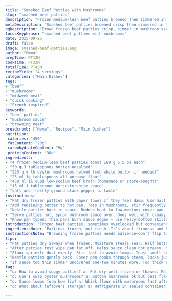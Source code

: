 ```yaml
---
title: "Smashed Beef Patties with Mushrooms"
slug: "smashed-beef-patties"
description: "Frozen medium-lean beef patties browned then simmered in a thick mushroom sauce. Butter used for richness but swap with olive oil if dairy is iffy. Mushrooms sautéed till golden with flour dusted to thicken the broth with reduced-sodium beef stock and Worcestershire for umami. Covered finish cooks through the patties evenly. Great with mashed corn-potatoes and spicy butter, if you want some kick. Timing flexible; rely on browned edges and sauce thickening cues. A classic, tweaked with oyster mushrooms for earthiness. Quick midweek meal, little fuss, big taste."
metaDescription: "Smashed beef patties browned crisp then simmered in thick oyster mushroom sauce with butter or oil skip em dash. Rich, earthy, and quick midweek meal ideas."
ogDescription: "Brown frozen beef patties crisp, simmer in mushroom sauce thickened with flour, butter or oil. Earthy oyster mushrooms. Check juices clear. Ready fast."
focusKeyphrase: "smashed beef patties with mushrooms"
date: 2025-09-25
draft: false
image: smashed-beef-patties.png
author: "Emma"
prepTime: PT12M
cookTime: PT33M
totalTime: PT45M
recipeYield: "4 servings"
categories: ["Main Dishes"]
tags:
- "beef"
- "mushrooms"
- "midweek meal"
- "quick cooking"
- "French-inspired"
keywords:
- "beef patties"
- "mushroom sauce"
- "browning meat"
breadcrumb: ["Home", "Recipes", "Main Dishes"]
nutrition: 
 calories: "450"
 fatContent: "28g"
 carbohydrateContent: "9g"
 proteinContent: "38g"
ingredients:
- "4 frozen medium-lean beef patties about 160 g 5.5 oz each"
- "50 g 3 tablespoons butter unsalted"
- "225 g ½ lb oyster mushrooms halved (sub white button if needed)"
- "25 ml 1½ tablespoons all-purpose flour"
- "450 ml 1¾ cups low-sodium beef broth (homemade or store-bought)"
- "15 ml 1 tablespoon Worcestershire sauce"
- "salt and freshly ground black pepper to taste"
instructions:
- "Pat dry frozen patties with paper towel if they feel damp. Use half the butter 25 g in a heavy nonstick skillet over medium-high heat. Place patties; listen for sizzle. Brown one side till deep mahogany, about 5-6 minutes. Flip carefully, same on the other side. Salt and pepper during cooking. Once well-browned, remove onto plate. Don't overcook here or patties toughen. Wipe pan with paper towel to remove excess fat."
- "Add remaining butter to hot pan. Toss in mushrooms, stir frequently, they’ll loosen moisture then start browning. Around 6 minutes, sprinkle flour evenly, stirring so no lumps; smell toasted flour but don’t burn. Gradually pour beef broth while whisking to avoid clumps. Splash Worcestershire in; sauce should bubble and thicken within 3 minutes. Taste sauce—adjust salt or pepper now."
- "Nestle patties back in sauce. Reduce heat to low-medium; cover pan. End gently cooking for 7-8 minutes. Thickness of patties means internal temp should hit 160 F 71 C or juices run clear; poke with fork to check; no pink juices. Sauce thickened to nice coating stage, not gluey. Remove cover; let simmer 1 extra minute uncovered if sauce not thick enough."
- "Serve patties hot, spoon mushroom sauce over. Goes well with creamy mashed corn-potatoes to cut richness. Add harissa butter or plain butter to mash for extra depth. If mushrooms run scarce, dried porcini soaked briefly rehydrate well or combo with fresh. For no-dairy swap butter with oil but expect missing richness; add a splash of cream or non-dairy milk at end if tolerated."
- "Know pan types: Thin pans burn sauce edges – use heavy-bottom skillet for even heat. Do not stir patties while browning; flipping too soon tears crust. Thicken sauce to nappe consistency coats spoon cleanly; if too thin, cook uncovered few mins longer, too thick add broth splash. Feel free to increase mushrooms for a meatier sauce or add chopped fresh thyme during cooking."
introduction: "Frozen beef patties, sometimes overlooked but convenient. I learned that browning them right, crisp edges before simmer, locks flavor and juices. Mushrooms add juicy texture and earthy aroma—oyster mushrooms especially good here, not the bland button ones. Butter carries flavor but olive oil works if dairy's no-go. That flour sprinkle is a must: not just thickening, it builds a velvety coating you want clinging to the meat. These cook quick, 40 minutes tops but you gauge doneness by color and firmness. I always check the juices instead of timer alone; it saves dry meat disasters. Sauce bubbles thickly before patties rejoin, no lumps, no raw flour taste. Served over creamy corn-infused mashed potatoes with a spicy butter kick—comfort food elevated by simple swaps and cooking smarts."
ingredientsNote: "Patties: frozen, not fresh. It’s about firmness and handling. Thawing creates water; pat dry or seasoning will dilute. Butter is traditional but olive oil or ghee can replace; expect flavor shift and lower creaminess. Mushrooms: oyster bring woody, meaty notes; swapping button mushrooms is fine but less pronounced flavor. Flour needed for thickening; whole wheat flour adds earthiness but watch color - burns quicker. Beef broth preferably low-sodium – high salt makes sauce flat fast. Worcestershire adds tang and depth, no replacement equates to less umami; soy sauce is a backup but salt levels differ. Salt & pepper added during browning, not just at the end—layered seasoning’s key."
instructionsNote: "Browning frozen patties needs patience—don’t flip too soon or crust tears, listen for sizzle and watch edges darken. Half butter first, saves it from burning later. After patties rest, wiping pan prevents scorched bits ruining sauce. Mushroom sauté medium heat: avoid overcrowding pan for even browning; stirring often helps moisture evaporate. Flour sprinkled last clears raw starch away, cook 60 seconds max or risk flour flavor. Pour broth gradually, whisking constantly stops clumps building. Sauce bubbles then thickens; if not thick enough, reduce heat and simmer uncovered. Adding patties back, cover and cook gently so meat finishes cooking in sauce steam, locking moisture. Poke patties to test, cut if unsure; juices should be clear not pink for safe eating. Serve immediately or sauce thickens further."
tips:
- "Pat patties dry always when frozen. Moisture steals sear. Half butter first to avoid burning. Listen for sizzle. Brown deep mahogany edges before flipping. Don’t rush or crust tears, starts breaking flavors."
- "After patties rest wipe pan fat off. Helps sauce clean not greasy. Mushrooms cook medium heat only. Crowding traps water, no browning, mushy texture. Stir often but gently for even color and moisture loss."
- "Flour sprinkle—dust evenly. Stir fast to avoid lumps. Toast smell comes early then watch color. Too dark means bitter flour taste. Pour broth slowly, whisk constantly to keep sauce smooth. Should bubble thick after 3 minutes."
- "Nestle patties gently back. Cover pan cooks through steam, locks juice. Don’t stir patties now or crust breaks. Internal temp 160 F necessary. Check by poking juices clear, no pink. Sauce coats spoon nappe style at end."
- "If sauce too thin simmer uncovered one-two minutes more. Too thick add broth splash only. Switching butter for oil works but expect less creamy mouthfeel. Add cream or non-dairy milk end if needed. Mushrooms scarce? Porcini soak quick for depth."
faq:
- "q: How to avoid soggy patties? a: Pat dry well frozen or thawed. Moisture kills sear. Half butter first browning side only. Don’t flip early. Listen for sizzle, dark edges show ready."
- "q: Can I swap oyster mushrooms? a: Button mushrooms ok but less flavor. Porcini soaked rehydrates well adds earthiness. Mixed mushrooms also fine for texture mix but shrinks faster usually."
- "q: Sauce lumps form how fix? a: Whisk flour with mushrooms fast after sprinkling. Add broth slow, whisk constantly. If lumps appear simmer longer stirring gently or strain if needed."
- "q: What about leftovers storage? a: Refrigerate in sealed container 3 days max. Reheat gently low heat keeps sauce texture. Freeze possible but sauce may separate slightly. Stir well when reheating."

---
```

